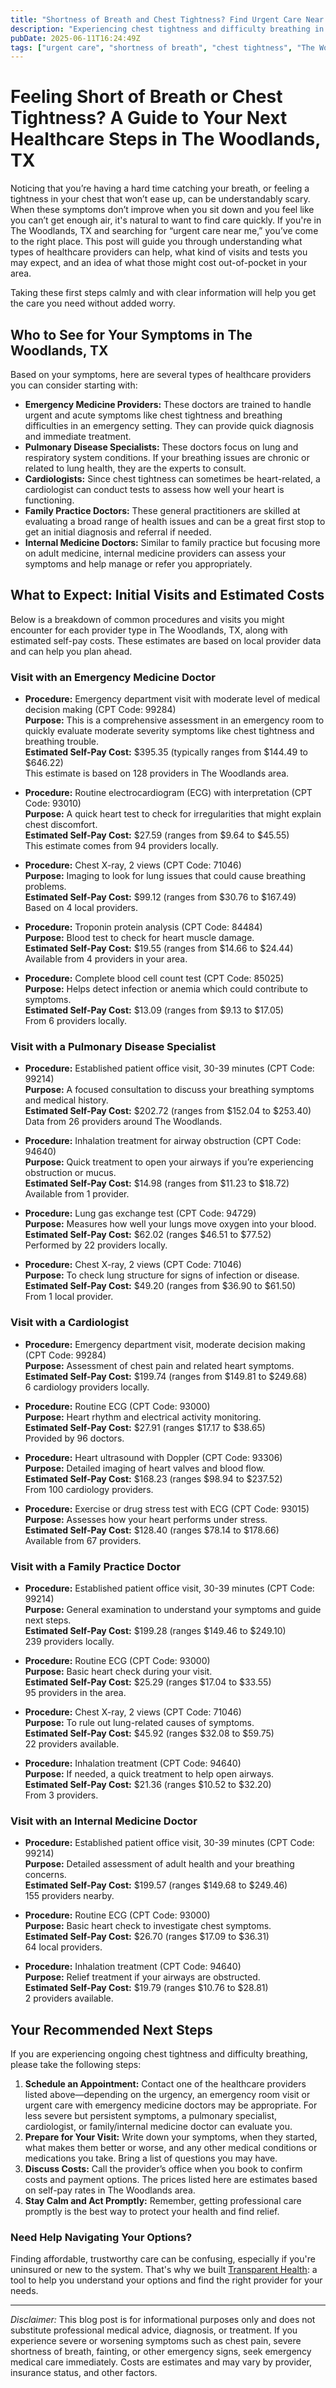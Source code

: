 ```yaml
---
title: "Shortness of Breath and Chest Tightness? Find Urgent Care Near You in The Woodlands, TX"
description: "Experiencing chest tightness and difficulty breathing in The Woodlands, TX? Learn which providers to see and what your visit might cost."
pubDate: 2025-06-11T16:24:49Z
tags: ["urgent care", "shortness of breath", "chest tightness", "The Woodlands", "healthcare costs", "pulmonary care", "cardiology", "emergency medicine"]
---
```


# Feeling Short of Breath or Chest Tightness? A Guide to Your Next Healthcare Steps in The Woodlands, TX

Noticing that you’re having a hard time catching your breath, or feeling a tightness in your chest that won’t ease up, can be understandably scary. When these symptoms don’t improve when you sit down and you feel like you can’t get enough air, it's natural to want to find care quickly. If you're in The Woodlands, TX and searching for “urgent care near me,” you’ve come to the right place. This post will guide you through understanding what types of healthcare providers can help, what kind of visits and tests you may expect, and an idea of what those might cost out-of-pocket in your area.

Taking these first steps calmly and with clear information will help you get the care you need without added worry.

## Who to See for Your Symptoms in The Woodlands, TX

Based on your symptoms, here are several types of healthcare providers you can consider starting with:

- **Emergency Medicine Providers:** These doctors are trained to handle urgent and acute symptoms like chest tightness and breathing difficulties in an emergency setting. They can provide quick diagnosis and immediate treatment.
- **Pulmonary Disease Specialists:** These doctors focus on lung and respiratory system conditions. If your breathing issues are chronic or related to lung health, they are the experts to consult.
- **Cardiologists:** Since chest tightness can sometimes be heart-related, a cardiologist can conduct tests to assess how well your heart is functioning.
- **Family Practice Doctors:** These general practitioners are skilled at evaluating a broad range of health issues and can be a great first stop to get an initial diagnosis and referral if needed.
- **Internal Medicine Doctors:** Similar to family practice but focusing more on adult medicine, internal medicine providers can assess your symptoms and help manage or refer you appropriately.

## What to Expect: Initial Visits and Estimated Costs

Below is a breakdown of common procedures and visits you might encounter for each provider type in The Woodlands, TX, along with estimated self-pay costs. These estimates are based on local provider data and can help you plan ahead.

### Visit with an Emergency Medicine Doctor

- **Procedure:** Emergency department visit with moderate level of medical decision making (CPT Code: 99284)  
  **Purpose:** This is a comprehensive assessment in an emergency room to quickly evaluate moderate severity symptoms like chest tightness and breathing trouble.  
  **Estimated Self-Pay Cost:** $395.35 (typically ranges from $144.49 to $646.22)  
  This estimate is based on 128 providers in The Woodlands area.

- **Procedure:** Routine electrocardiogram (ECG) with interpretation (CPT Code: 93010)  
  **Purpose:** A quick heart test to check for irregularities that might explain chest discomfort.  
  **Estimated Self-Pay Cost:** $27.59 (ranges from $9.64 to $45.55)  
  This estimate comes from 94 providers locally.

- **Procedure:** Chest X-ray, 2 views (CPT Code: 71046)  
  **Purpose:** Imaging to look for lung issues that could cause breathing problems.  
  **Estimated Self-Pay Cost:** $99.12 (ranges from $30.76 to $167.49)  
  Based on 4 local providers.

- **Procedure:** Troponin protein analysis (CPT Code: 84484)  
  **Purpose:** Blood test to check for heart muscle damage.  
  **Estimated Self-Pay Cost:** $19.55 (ranges from $14.66 to $24.44)  
  Available from 4 providers in your area.

- **Procedure:** Complete blood cell count test (CPT Code: 85025)  
  **Purpose:** Helps detect infection or anemia which could contribute to symptoms.  
  **Estimated Self-Pay Cost:** $13.09 (ranges from $9.13 to $17.05)  
  From 6 providers locally.

### Visit with a Pulmonary Disease Specialist

- **Procedure:** Established patient office visit, 30-39 minutes (CPT Code: 99214)  
  **Purpose:** A focused consultation to discuss your breathing symptoms and medical history.  
  **Estimated Self-Pay Cost:** $202.72 (ranges from $152.04 to $253.40)  
  Data from 26 providers around The Woodlands.

- **Procedure:** Inhalation treatment for airway obstruction (CPT Code: 94640)  
  **Purpose:** Quick treatment to open your airways if you’re experiencing obstruction or mucus.  
  **Estimated Self-Pay Cost:** $14.98 (ranges from $11.23 to $18.72)  
  Available from 1 provider.

- **Procedure:** Lung gas exchange test (CPT Code: 94729)  
  **Purpose:** Measures how well your lungs move oxygen into your blood.  
  **Estimated Self-Pay Cost:** $62.02 (ranges $46.51 to $77.52)  
  Performed by 22 providers locally.

- **Procedure:** Chest X-ray, 2 views (CPT Code: 71046)  
  **Purpose:** To check lung structure for signs of infection or disease.  
  **Estimated Self-Pay Cost:** $49.20 (ranges from $36.90 to $61.50)  
  From 1 local provider.

### Visit with a Cardiologist

- **Procedure:** Emergency department visit, moderate decision making (CPT Code: 99284)  
  **Purpose:** Assessment of chest pain and related heart symptoms.  
  **Estimated Self-Pay Cost:** $199.74 (ranges from $149.81 to $249.68)  
  6 cardiology providers locally.

- **Procedure:** Routine ECG (CPT Code: 93000)  
  **Purpose:** Heart rhythm and electrical activity monitoring.  
  **Estimated Self-Pay Cost:** $27.91 (ranges $17.17 to $38.65)  
  Provided by 96 doctors.

- **Procedure:** Heart ultrasound with Doppler (CPT Code: 93306)  
  **Purpose:** Detailed imaging of heart valves and blood flow.  
  **Estimated Self-Pay Cost:** $168.23 (ranges $98.94 to $237.52)  
  From 100 cardiology providers.

- **Procedure:** Exercise or drug stress test with ECG (CPT Code: 93015)  
  **Purpose:** Assesses how your heart performs under stress.  
  **Estimated Self-Pay Cost:** $128.40 (ranges $78.14 to $178.66)  
  Available from 67 providers.

### Visit with a Family Practice Doctor

- **Procedure:** Established patient office visit, 30-39 minutes (CPT Code: 99214)  
  **Purpose:** General examination to understand your symptoms and guide next steps.  
  **Estimated Self-Pay Cost:** $199.28 (ranges $149.46 to $249.10)  
  239 providers locally.

- **Procedure:** Routine ECG (CPT Code: 93000)  
  **Purpose:** Basic heart check during your visit.  
  **Estimated Self-Pay Cost:** $25.29 (ranges $17.04 to $33.55)  
  95 providers in the area.

- **Procedure:** Chest X-ray, 2 views (CPT Code: 71046)  
  **Purpose:** To rule out lung-related causes of symptoms.  
  **Estimated Self-Pay Cost:** $45.92 (ranges $32.08 to $59.75)  
  22 providers available.

- **Procedure:** Inhalation treatment (CPT Code: 94640)  
  **Purpose:** If needed, a quick treatment to help open airways.  
  **Estimated Self-Pay Cost:** $21.36 (ranges $10.52 to $32.20)  
  From 3 providers.

### Visit with an Internal Medicine Doctor

- **Procedure:** Established patient office visit, 30-39 minutes (CPT Code: 99214)  
  **Purpose:** Detailed assessment of adult health and your breathing concerns.  
  **Estimated Self-Pay Cost:** $199.57 (ranges $149.68 to $249.46)  
  155 providers nearby.

- **Procedure:** Routine ECG (CPT Code: 93000)  
  **Purpose:** Basic heart check to investigate chest symptoms.  
  **Estimated Self-Pay Cost:** $26.70 (ranges $17.09 to $36.31)  
  64 local providers.

- **Procedure:** Inhalation treatment (CPT Code: 94640)  
  **Purpose:** Relief treatment if your airways are obstructed.  
  **Estimated Self-Pay Cost:** $19.79 (ranges $10.76 to $28.81)  
  2 providers available.

## Your Recommended Next Steps

If you are experiencing ongoing chest tightness and difficulty breathing, please take the following steps:

1. **Schedule an Appointment:** Contact one of the healthcare providers listed above—depending on the urgency, an emergency room visit or urgent care with emergency medicine doctors may be appropriate. For less severe but persistent symptoms, a pulmonary specialist, cardiologist, or family/internal medicine doctor can evaluate you.
2. **Prepare for Your Visit:** Write down your symptoms, when they started, what makes them better or worse, and any other medical conditions or medications you take. Bring a list of questions you may have.
3. **Discuss Costs:** Call the provider’s office when you book to confirm costs and payment options. The prices listed here are estimates based on self-pay rates in The Woodlands area.
4. **Stay Calm and Act Promptly:** Remember, getting professional care promptly is the best way to protect your health and find relief.

### Need Help Navigating Your Options?

Finding affordable, trustworthy care can be confusing, especially if you're uninsured or new to the system. That's why we built [Transparent Health](https://transparenthealth.ai): a tool to help you understand your options and find the right provider for your needs. 

---

*Disclaimer:* This blog post is for informational purposes only and does not substitute professional medical advice, diagnosis, or treatment. If you experience severe or worsening symptoms such as chest pain, severe shortness of breath, fainting, or other emergency signs, seek emergency medical care immediately. Costs are estimates and may vary by provider, insurance status, and other factors.